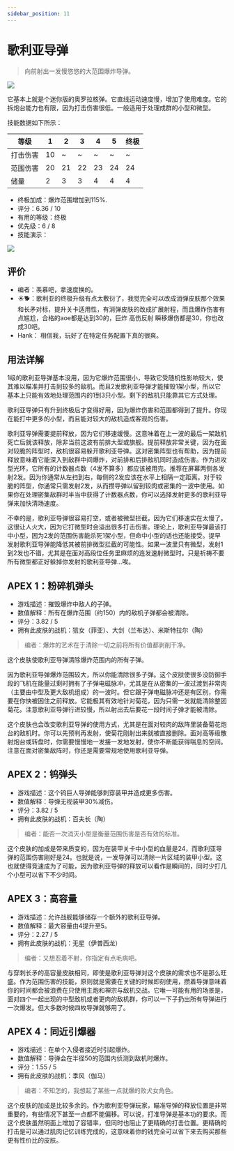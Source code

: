 ```yaml
---
sidebar_position: 11
---
```


# 歌利亚导弹

> 向前射出一发慢悠悠的大范围爆炸导弹。

<img src="/terms/gm.png" style={{zoom:0.85}}/>

它基本上就是个迷你版的奥罗拉核弹。它直线运动速度慢，增加了使用难度。它的拆炮台能力也有限，因为打击伤害很低。一般适用于处理成群的小型和微型。

技能数据如下所示：

| 等级     | 1    | 2    | 3    | 4    | 5    | 终极 |
| -------- | ---- | ---- | ---- | ---- | ---- | ---- |
| 打击伤害 | 10   | ~    | ~    | ~    | ~    | ~    |
| 范围伤害 | 20   | 21   | 22   | 23   | 24   | 24   |
| 储量     | 2    | 3    | 3    | 4    | 4    | 4    |

- 终极加成：爆炸范围增加到115%.
- 评分：6.36 / 10
- 有用的等级：终极
- 优先级：6 / 8
- 技能演示：

<img src="/skills/gm.gif" style={{zoom:1}}/>

## 评价

- 编者：羡慕吧，拿速度换的。
- ☀🐕：歌利亚的终极升级有点太敷衍了，我觉完全可以改成消弹皮肤那个效果和长矛对标，提升关卡适用性，有消弹皮肤的改成扩展射程，而且爆炸伤害有点尴尬，合格的aoe都是达到30的，巨炸 高伤反射 瞬移爆伤都是30，你也改成30吧。
- Hank： 相信我，玩好了在特定任务配置下真的很爽。

## 用法详解

1级的歌利亚导弹基本没用，因为它爆炸范围很小，导致它受随机性影响较大，使其难以瞄准并打击到较多的敌机。而且2发歌利亚导弹才能摧毁1架小型，所以它基本上只能有效地处理范围内的1到3只小型。剩下的敌机只能靠其它方式处理。

歌利亚导弹只有升到终极后才变得好用，因为爆炸伤害和范围都得到了提升。你现在能打中更多的小型，而且能对较大的敌机造成客观的伤害。

歌利亚导弹需要提前释放，因为它们移速缓慢。这意味着在上一波的最后一架敌机死亡后就该释放，除非当前这波有前排大型或旗舰。提前释放非常关键，因为在面对较脆的阵型时，敌机很容易躲开歌利亚导弹。这对密集阵型也有帮助，因为提前释放意味着它能深入到敌群中间爆炸，对前排和后排敌机同时造成伤害。作为进攻型光环，它所有的计数器点数（4发不算多）都应该被用完。推荐在屏幕两侧各发射2发。因为你通常从左扫到右，每侧的2发应该在水平上相隔一定距离。对于较脆的阵型，你通常只需发射2发，从而攒导弹以留到较肉或密集的一波中使用。如果你在处理密集敌群时半当中获得了计数器点数，你可以选择发射更多的歌利亚导弹来加快清场速度。

不幸的是，歌利亚导弹很容易打空，或者被微型拦截，因为它们移速实在太慢了。这很让人火大，因为它打微型时会溢出很多打击伤害。理论上，歌利亚导弹最该打中小型，因为2发的范围伤害能杀死1架小型，但命中小型的话也还能接受。提早发射歌利亚导弹能降低其被前排微型拦截的可能性。如果一波里只有微型，发射1到2发也不错，尤其是在面对高段位任务里麻烦的连发速射微型时。只是祈祷不要所有微型都正好躲掉你发射的歌利亚导弹...唉。

## APEX 1：粉碎机弹头

- 游戏描述：摧毁爆炸中敌人的子弹。
- 数值解释：所有在爆炸范围（约150）内的敌机子弹都会被清除。
- 评分：3.82 / 5
- 拥有此皮肤的战机：狺女（菲亚）、大剑（兰布达）、米斯特拉尔（陶）

> 编者：爆炸的艺术在于清除一切之前将所有价值都剥削干净。

这个皮肤使歌利亚导弹清除爆炸范围内的所有子弹。

因为歌利亚导弹爆炸范围较大，所以你能清除很多子弹。这个皮肤使很多没防御手段的飞机在能量过剩时拥有了子弹电磁脉冲，尤其是在从密集的一波过渡到非常肉（主要由中型及更大敌机组成）的一波时。但它跟子弹电磁脉冲还是有区别，你需要在你快被困住之前释放。它能极其有效地针对菊花，因为只需一发就能清除整团菊花。注意歌利亚导弹行进较慢，所以射出去后要花一段时间子弹才能被清除。

这个皮肤也会改变歌利亚导弹的使用方式，尤其是在面对较肉的敌阵里装备菊花炮台的敌机时。你可以先预判再发射，使菊花刚射出来就被直接删除。面对高等级散射炮台或转盘时，你需要慢慢地一发接一发地发射，使你不断能获得喘息的空间。注意在面对密集敌阵时，你还是需要常规地使用歌利亚导弹。

## APEX 2：钨弹头

- 游戏描述：这个钨巨人导弹能够刺穿装甲并造成更多伤害。
- 数值解释：导弹无视装甲30%减伤。
- 评分：3.82 / 5
- 拥有此皮肤的战机：百夫长（陶）

> 编者：能否一次消灭小型是衡量范围伤害是否有效的标准。

这个皮肤的加成是带来质变的，因为在装甲关卡中小型的血量是24，而歌利亚导弹的范围伤害刚好是24。也就是说，一发导弹可以清除一片区域的装甲小型。这也就使得竞速成为了可能，因为歌利亚导弹的释放可以看作是瞬间的，同时少打几个小型可以省下不少时间。

## APEX 3：高容量

- 游戏描述：允许战舰能够储存一个额外的歌利亚导弹。
- 数值解释：最大容量由4提升至5。
- 评分：2.27 / 5
- 拥有此皮肤的战机：无星（伊普西龙）

> 编者：又想忍着不射，你指定有点毛病吧。

与穿刺长矛的高容量皮肤相同，即使是歌利亚导弹对这个皮肤的需求也不是那么旺盛。作为范围伤害的技能，原则就是需要在关键的时候即刻使用，攒着导弹意味着你的时间都会被浪费在只使用主炮和禅宗与敌机交战。它唯一可能有用的场景是，面对四个一起出现的中型敌机或者更肉的敌机群，你可以一下子扔出所有导弹进行一次爆发。但大多数时候四枚导弹就够用了。

## APEX 4：同近引爆器

- 游戏描述：在单个入侵者接近时引起爆炸。
- 数值解释：导弹会在半径50的范围内侦测到敌机时爆炸。
- 评分：1.55 / 5
- 拥有此皮肤的战机：季风（伽马）

> 编者：不知怎的，我想起了某些一点就爆的败犬女角色。

这个皮肤的加成是比较多余的。作为歌利亚导弹玩家，瞄准导弹的释放位置是非常重要的，有些情况下甚至一点都不能偏移。可以说，打准导弹是基本功的要求。而这个皮肤虽然明面上增加了容错率，但同时也阻止了更精确的打击位置。更精确的打击是可以通过肌肉记忆训练完成的，这意味着你的钱完全可以省下来去购买那些更有性价比的皮肤。